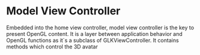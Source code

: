 # Model View Controller

Embedded into the home view controller, model view controller is the key to present OpenGL content. It is a layer between application behavior and OpenGL functions as it\`s a subclass of GLKViewController. It contains methods which control the 3D avatar

